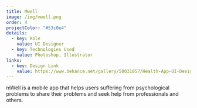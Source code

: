 ```yaml
---
title: Mwell
image: /img/mwell.png
order: 4
projectColor: "#53c0e4"
details:
  - key: Role
    value: UI Designer
  - key: Technologies Used
    value: Photoshop, Illustrator
links:
  - key: Design Link
    value: https://www.behance.net/gallery/50031057/Health-App-UI-Design
---
```

mWell is a mobile app that helps users suffering from psychological problems to share their problems and seek help from professionals and others.